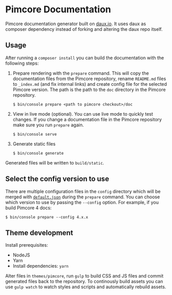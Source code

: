 # Pimcore Documentation

Pimcore documentation generator built on [daux.io](http://daux.io/). It uses daux as composer dependency instead of forking and altering the daux repo itself. 

## Usage

After running a `composer install` you can build the documentation with the following steps:

1. Prepare rendering with the `prepare` command. This will copy the documentation files from the Pimcore repository, rename `README.md` files to `_index.md` (and fix internal links) and create config file for the selected Pimcore version. The path is the path to the `doc` directory in the Pimcore repository. 
   
    ```
    $ bin/console prepare <path to pimcore checkout>/doc
    ```
   
2. View in live mode (optional). You can use live mode to quickly test changes. If you change a documentation file in the Pimcore repository make sure you run `prepare` again.

    ```
    $ bin/console serve
    ```
    
3. Generate static files

    ```
    $ bin/console generate
    ```
    
Generated files will be written to `build/static`.

## Select the config version to use

There are multiple configuration files in the `config` directory which will be merged with [`default.json`](./config/default.json)
during the `prepare` command. You can choose which version to use by passing the `--config` option. For example, if you build Pimcore 4 docs:

```
$ bin/console prepare --config 4.x.x
```

## Theme development

Install prerequisites:

* NodeJS
* Yarn
* Install dependencies: `yarn`

Alter files in `themes/pimcore`, run `gulp` to build CSS and JS files and commit generated files back to the repository. To continously build assets you can use `gulp watch` to watch styles and scripts and automatically rebuild assets.
